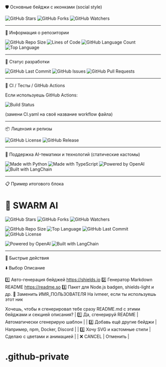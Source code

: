 
🛡️ Основные бейджи с иконками (social style)

![GitHub Stars](https://img.shields.io/github/stars/ИМЯ_ПОЛЬЗОВАТЕЛЯ/ИМЯ_РЕПОЗИТОРИЯ?style=social)
![GitHub Forks](https://img.shields.io/github/forks/ИМЯ_ПОЛЬЗОВАТЕЛЯ/ИМЯ_РЕПОЗИТОРИЯ?style=social)
![GitHub Watchers](https://img.shields.io/github/watchers/ИМЯ_ПОЛЬЗОВАТЕЛЯ/ИМЯ_РЕПОЗИТОРИЯ?style=social)


---

🧰 Информация о репозитории

![GitHub Repo Size](https://img.shields.io/github/repo-size/ИМЯ_ПОЛЬЗОВАТЕЛЯ/ИМЯ_РЕПОЗИТОРИЯ)
![Lines of Code](https://img.shields.io/tokei/lines/github/ИМЯ_ПОЛЬЗОВАТЕЛЯ/ИМЯ_РЕПОЗИТОРИЯ)
![GitHub Language Count](https://img.shields.io/github/languages/count/ИМЯ_ПОЛЬЗОВАТЕЛЯ/ИМЯ_РЕПОЗИТОРИЯ)
![Top Language](https://img.shields.io/github/languages/top/ИМЯ_ПОЛЬЗОВАТЕЛЯ/ИМЯ_РЕПОЗИТОРИЯ)


---

🚀 Статус разработки

![GitHub Last Commit](https://img.shields.io/github/last-commit/ИМЯ_ПОЛЬЗОВАТЕЛЯ/ИМЯ_РЕПОЗИТОРИЯ)
![GitHub Issues](https://img.shields.io/github/issues/ИМЯ_ПОЛЬЗОВАТЕЛЯ/ИМЯ_РЕПОЗИТОРИЯ)
![GitHub Pull Requests](https://img.shields.io/github/issues-pr/ИМЯ_ПОЛЬЗОВАТЕЛЯ/ИМЯ_РЕПОЗИТОРИЯ)


---

🧪 CI / Тесты / GitHub Actions

Если используешь GitHub Actions:

![Build Status](https://img.shields.io/github/actions/workflow/status/ИМЯ_ПОЛЬЗОВАТЕЛЯ/ИМЯ_РЕПОЗИТОРИЯ/CI.yaml?label=build)

(замени CI.yaml на своё название workflow файла)


---

📦 Лицензия и релизы

![GitHub License](https://img.shields.io/github/license/ИМЯ_ПОЛЬЗОВАТЕЛЯ/ИМЯ_РЕПОЗИТОРИЯ)
![GitHub Release](https://img.shields.io/github/v/release/ИМЯ_ПОЛЬЗОВАТЕЛЯ/ИМЯ_РЕПОЗИТОРИЯ?include_prereleases)


---

🧠 Поддержка AI-тематики и технологий (статические кастомы)

![Made with Python](https://img.shields.io/badge/Made%20with-Python-blue.svg?logo=python)
![Made with TypeScript](https://img.shields.io/badge/Made%20with-TypeScript-blue.svg?logo=typescript)
![Powered by OpenAI](https://img.shields.io/badge/Powered%20by-OpenAI-ff69b4.svg?logo=openai)
![Built with LangChain](https://img.shields.io/badge/Built%20with-LangChain-orange?logo=langchain)


---

📋 Пример итогового блока

# 🤖 SWARM AI

![GitHub Stars](https://img.shields.io/github/stars/ivmeer/swarm-ai?style=social)
![GitHub Forks](https://img.shields.io/github/forks/ivmeer/swarm-ai?style=social)
![GitHub Watchers](https://img.shields.io/github/watchers/ivmeer/swarm-ai?style=social)

![GitHub Repo Size](https://img.shields.io/github/repo-size/ivmeer/swarm-ai)
![Top Language](https://img.shields.io/github/languages/top/ivmeer/swarm-ai)
![GitHub Last Commit](https://img.shields.io/github/last-commit/ivmeer/swarm-ai)
![GitHub License](https://img.shields.io/github/license/ivmeer/swarm-ai)

![Powered by OpenAI](https://img.shields.io/badge/Powered%20by-OpenAI-ff69b4.svg?logo=openai)
![Built with LangChain](https://img.shields.io/badge/Built%20with-LangChain-orange?logo=langchain)


---

🧭 Быстрые действия

⬇️ Выбор	Описание

1️⃣ Авто-генерация бейджей	https://shields.io
2️⃣ Генератор Markdown README	https://readme.so
3️⃣ Пакет для Node.js	badgen, shields-light и др.
🔄 Заменить ИМЯ_ПОЛЬЗОВАТЕЛЯ	На ivmeer, если ты используешь этот ник


Хочешь, чтобы я сгенерировал тебе сразу README.md с этими бейджами и секцией описания?
| 1️⃣ Да, сгенерируй README | Автоматически сгенерирую шаблон | | 2️⃣ Добавь ещё другие бейджи | Например, npm, Docker, Discord | | 3️⃣ Хочу SVG и кастомные стили | Сделаю с цветами и анимацией | | ❌ CANCEL | Отменить |

# .github-private